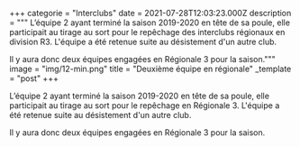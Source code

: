 +++
categorie = "Interclubs"
date = 2021-07-28T12:03:23.000Z
description = """
L’équipe 2 ayant terminé la saison 2019-2020 en tête de sa poule, elle participait au tirage au sort pour le repêchage des interclubs régionaux en division R3. L'équipe a été retenue suite au désistement d'un autre club.

Il y aura donc deux équipes engagées en Régionale 3 pour la saison."""
image = "img/12-min.png"
title = "Deuxième équipe en régionale"
_template = "post"
+++

L’équipe 2 ayant terminé la saison 2019-2020 en tête de sa poule, elle participait au tirage au sort pour le repêchage en Régionale 3. L'équipe a été retenue suite au désistement d'un autre club.

Il y aura donc deux équipes engagées en Régionale 3 pour la saison.
